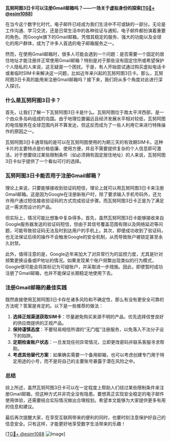 **瓦努阿图3日卡可以注册Gmail邮箱吗？——一场关于虚拟身份的探索[[TG💪+ @esim1088](https://t.me/s/esim1088)]**

在当今这个数字化时代，电子邮件已经成为我们生活中不可或缺的一部分。无论是工作沟通、学习交流，还是日常生活中的各种验证与通知，电子邮件都扮演着重要的角色。而Google旗下的Gmail邮箱，凭借其稳定的服务、强大的功能以及全球化的用户群体，成为了许多人首选的电子邮箱服务之一。

然而，在使用Gmail邮箱时，很多人可能会遇到一个问题：是否需要一个固定的居住地址才能注册并正常使用Gmail邮箱？特别是对于那些没有固定住所或希望保护个人隐私的人来说，这无疑是一个困扰。于是，有人开始尝试通过购买虚拟电话卡或者临时SIM卡来解决这一问题，比如近年来兴起的瓦努阿图3日卡。那么，瓦努阿图3日卡真的能用来注册Gmail邮箱吗？接下来，我们将从多个角度对此进行深入探讨。

### 什么是瓦努阿图3日卡？

首先，让我们了解一下瓦努阿图3日卡是什么。瓦努阿图位于南太平洋西部，是一个由众多岛屿组成的岛国。由于地理位置偏远且经济发展水平相对较低，瓦努阿图的电信服务在全球范围内并不算发达，但这反而成为了一些人利用它来进行特殊操作的原因之一。

瓦努阿图3日卡通常指的是可以在瓦努阿图使用的为期三天的有效期SIM卡。这种卡片的主要特点是价格低廉、使用方便，并且不需要提供复杂的个人信息即可激活。对于想要绕过某些限制条件（如必须拥有固定居住地址）的人来说，瓦努阿图3日卡似乎提供了一个看似可行的选择。

### 瓦努阿图3日卡能否用于注册Gmail邮箱？

理论上来说，只要能够接收到验证码短信，理论上就可以用瓦努阿图3日卡来注册Gmail邮箱。这是因为Google在注册新账户时，除了要求输入手机号码外，还允许用户通过短信接收验证码的方式完成验证步骤。而瓦努阿图3日卡正是为了满足这一需求而设计的产品。

但实际上，情况可能比想象中复杂得多。首先，虽然瓦努阿图3日卡能够接收来自Google服务器发送的验证码短信，但由于其信号覆盖范围有限以及网络延迟等问题，可能导致验证码无法及时到达用户的手机上。其次，即便成功收到了验证码，也无法保证后续的操作不会触发Google的安全机制，从而导致账户被锁定甚至永久封禁。

此外，值得注意的是，Google近年来加大了对异常行为的监控力度，尤其是针对频繁更换设备或IP地址的情况。如果发现某个账户频繁出现类似的行为模式，Google很可能会将其标记为可疑账户，并采取进一步措施。因此，即使暂时成功注册了Gmail邮箱，也并不能保证长期稳定地使用下去。

### 注册Gmail邮箱的最佳实践

既然直接使用瓦努阿图3日卡存在诸多风险和不确定性，那么有没有更安全可靠的方法呢？答案是肯定的。以下是一些推荐的做法：

1. **选择正规渠道获取SIM卡**：尽量避免购买来源不明的产品，优先选择信誉良好的供应商提供的正规产品。
2. **保持谨慎态度**：不要轻易相信所谓的“无门槛”注册服务，以免落入不法分子设下的陷阱。
3. **定期检查账户状态**：一旦发现任何异常情况，立即更改密码并联系客服寻求帮助。
4. **考虑其他替代方案**：如果确实需要一个备用邮箱，也可以考虑创建专门用于特定用途的小号，而不是将自己的主要账号暴露于潜在风险之中。

### 总结

综上所述，虽然瓦努阿图3日卡可以在一定程度上帮助人们绕过某些限制条件来注册Gmail邮箱，但这种方式并非完全没有隐患。要想真正实现安全稳定的电子邮件使用体验，还需要结合实际情况做出合理规划。希望本文能够为大家提供更多有用的信息和建议。

最后再次提醒大家，在享受互联网带来的便利的同时，也要时刻注意保护好自己的信息安全。只有这样，才能更好地享受数字生活带来的乐趣！

[[TG💪+ @esim1088](https://t.me/s/esim1088) ![Image](https://i.postimg.cc/4NQfJmqS/Snipaste-2025-05-13-00-14-12.png)]